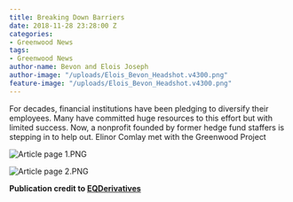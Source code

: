 ```yaml
---
title: Breaking Down Barriers
date: 2018-11-28 23:28:00 Z
categories:
- Greenwood News
tags:
- Greenwood News
author-name: Bevon and Elois Joseph
author-image: "/uploads/Elois_Bevon_Headshot.v4300.png"
feature-image: "/uploads/Elois_Bevon_Headshot.v4300.png"
---
```


For decades, financial institutions have been pledging to diversify their employees. Many have committed huge resources to this effort but with limited success. Now, a nonprofit founded by former hedge fund staffers is stepping in to help out. Elinor Comlay met with the Greenwood Project

![Article page 1.PNG](/uploads/Article%20page%201.PNG)

![Article page 2.PNG](/uploads/Article%20page%202.PNG)

**Publication credit to [EQDerivatives](http://eqderivatives.com/)**